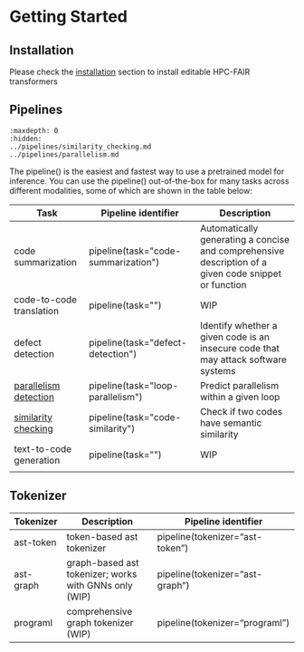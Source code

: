 # Getting Started


## Installation 
Please check the [installation](installation.md) section to install editable HPC-FAIR transformers

## Pipelines

```{toctree}
:maxdepth: 0
:hidden:
../pipelines/similarity_checking.md
../pipelines/parallelism.md
```


The pipeline() is the easiest and fastest way to use a pretrained model for inference. You can use the pipeline() out-of-the-box for many tasks across different modalities, some of which are shown in the table below:


| Task                  | Pipeline identifier                      | Description                                                                 |
|-----------------------|------------------------------------------|-----------------------------------------------------------------------------|
| code summarization    | pipeline(task="code-summarization")      | Automatically generating a concise and comprehensive description of a given code snippet or function |
| code-to-code translation | pipeline(task="")                      | WIP                                                                         |
| defect detection      | pipeline(task="defect-detection")        | Identify whether a given code is an insecure code that may attack software systems  |
| [parallelism detection](../pipelines/parallelism.md) | pipeline(task="loop-parallelism")        | Predict parallelism within a given loop                                     |
| [similarity checking](../pipelines/similarity_checking.md)   | pipeline(task="code-similarity")         | Check if two codes have semantic similarity                                 |
| text-to-code generation | pipeline(task="")                      | WIP                                                                         |
               |



## Tokenizer
| Tokenizer      | Description | Pipeline identifier|       
| ----------- | ----------- | -----------               |
| ast-token    | token-based ast tokenizer      | 	pipeline(tokenizer=“ast-token”) |
| ast-graph   | graph-based ast tokenizer; works with GNNs only (WIP) |	pipeline(tokenizer=“ast-graph”) |
| programl | comprehensive graph tokenizer (WIP)        |	pipeline(tokenizer=“programl”) |